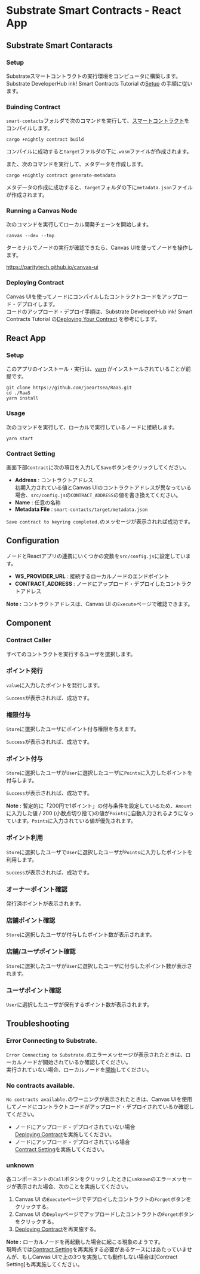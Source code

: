 # Substrate Smart Contracts - React App

## Substrate Smart Contaracts

### Setup

Substrateスマートコントラクトの実行環境をコンピュータに構築します。<br>
Substrate DeveloperHub ink! Smart Contracts Tutorial の[Setup](https://substrate.dev/substrate-contracts-workshop/#/0/setup) の手順に従います。

### Buinding Contract

`smart-contacts`フォルダで次のコマンドを実行して、[スマートコントラクト](./smart-contacts)をコンパイルします。

```
cargo +nightly contract build
```

コンパイルに成功すると`target`ファルダの下に`.wasm`ファイルが作成されます。

また、次のコマンドを実行して、メタデータを作成します。

```
cargo +nightly contract generate-metadata
```

メタデータの作成に成功すると、`target`フォルダの下に`metadata.json`ファイルが作成されます。


### Running a Canvas Node

次のコマンドを実行してローカル開発チェーンを開始します。

```
canvas --dev --tmp
```

ターミナルでノードの実行が確認できたら、Canvas UIを使ってノードを操作します。

https://paritytech.github.io/canvas-ui

### Deploying Contract

Canvas UIを使ってノードにコンパイルしたコントラクトコードをアップロード・デプロイします。<br>
コードのアップロード・デプロイ手順は、Substrate DeveloperHub ink! Smart Contracts Tutorial の[Deploying Your Contract](https://substrate.dev/substrate-contracts-workshop/#/0/deploying-your-contract) を参考にします。

## React App

### Setup

このアプリのインストール・実行は、[yarn](https://classic.yarnpkg.com/ja/docs/install) がインストールされていることが前提です。

```
git clone https://github.com/joeartsea/RaaS.git
cd ./RaaS
yarn install
```

### Usage

次のコマンドを実行して、ローカルで実行しているノードに接続します。

```
yarn start
```

### Contract Setting

画面下部`Contract`に次の項目を入力して`Save`ボタンをクリックしてください。

* __Address__ : コントラクトアドレス<br>初期入力されている値とCanvas UIのコントラクトアドレスが異なっている場合、`src/config.js`の`CONTRACT_ADDRESS`の値を書き換えてください。
* __Name__ : 任意の名称
* __Metadata File__ : `smart-contacts/target/metadata.json`

`Save contract to keyring completed.`のメッセージが表示されれば成功です。

## Configuration

ノードとReactアプリの連携にいくつかの変数を`src/config.js`に設定しています。

* __WS_PROVIDER_URL__ : 接続するローカルノードのエンドポイント
* __CONTRACT_ADDRESS__ : ノードにアップロード・デプロイしたコントラクトアドレス

__Note :__ コントラクトアドレスは、Canvas UI の`Execute`ページで確認できます。

## Component

### Contract Caller

すべてのコントラクトを実行するユーザを選択します。

### ポイント発行

`value`に入力したポイントを発行します。

`Success`が表示されれば、成功です。

### 権限付与

`Store`に選択したユーザにポイント付与権限を与えます。

`Success`が表示されれば、成功です。

### ポイント付与

`Store`に選択したユーザが`User`に選択したユーザに`Points`に入力したポイントを付与します。

`Success`が表示されれば、成功です。

__Note :__ 暫定的に「200円で1ポイント」の付与条件を設定しているため、`Amount`に入力した値 / 200 (小数点切り捨て)の値が`Points`に自動入力されるようになっています。`Points`に入力されている値が優先されます。

### ポイント利用

`Store`に選択したユーザで`User`に選択したユーザが`Points`に入力したポイントを利用します。

`Success`が表示されれば、成功です。

### オーナーポイント確認

発行済ポイントが表示されます。

### 店舗ポイント確認

`Store`に選択したユーザが付与したポイント数が表示されます。

### 店舗/ユーザポイント確認

`Store`に選択したユーザが`User`に選択したユーザに付与したポイント数が表示されます。

### ユーザポイント確認

`User`に選択したユーザが保有するポイント数が表示されます。

## Troubleshooting

### Error Connecting to Substrate.

`Error Connecting to Substrate.`のエラーメッセージが表示されたときは、ローカルノードが開始されているか確認してください。<br>
実行されていない場合、ローカルノードを[開始](#running-a-canvas-node)してください。

### No contracts available.

`No contracts available.`のワーニングが表示されたときは、Canvas UIを使用してノードにコントラクトコードがアップロード・デプロイされているか確認してください。
* ノードにアップロード・デプロイされていない場合<br>[Deploying Contract](#deploying-contract)を実施してください。
* ノードにアップロード・デプロイされている場合<br>[Contract Setting](#contract-setting)を実施してください。

### unknown

各コンポーネントの`Call`ボタンをクリックしたときに`unknown`のエラーメッセージが表示された場合、次のことを実施してください。

1. Canvas UI の`Execute`ページでデプロイしたコントラクトの`Forget`ボタンをクリックする。
1. Canvas UI の`Deploy`ページでアップロードしたコントラクトの`Forget`ボタンをクリックする。
1. [Deploying Contract](#deploying-contract)を再実施する。

__Note :__ ローカルノードを再起動した場合に起こる現象のようです。<br>現時点では[Contract Setting](#contract-setting)を再実施する必要があるケースにはあたっていませんが、もしCanvas UIで上の3つを実施しても動作しない場合は[Contract Setting]も再実施してください。
